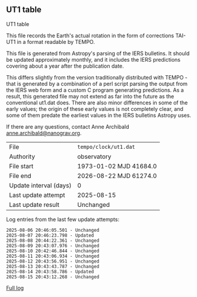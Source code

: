 
## UT1 table

UT1 table

This file records the Earth's actual rotation in the form of
corrections TAI-UT1 in a format readable by TEMPO.

This file is generated from Astropy's parsing of the IERS
bulletins. It should be updated approximately monthly, and it
includes the IERS predictions covering about a year after the
publication date.

This differs slightly from the version traditionally distributed
with TEMPO - that is generated by a combination of a perl script
parsing the output from the IERS web form and a custom C program
generating predictions. As a result, this generated file may not
extend as far into the future as the conventional ut1.dat does.
There are also minor differences in some of the early values; the
origin of these early values is not completely clear, and some of
them predate the earliest values in the IERS bulletins Astropy uses.

If there are any questions, contact Anne Archibald
<anne.archibald@nanograv.org>.

|     |     |
|:--- |:--- |
| File | `tempo/clock/ut1.dat` |
| Authority | observatory |
| File start | 1973-01-02 MJD 41684.0 |
| File end | 2026-08-22 MJD 61274.0 |
| Update interval (days) | 0 |
| Last update attempt | 2025-08-15 |
| Last update result | Unchanged |

Log entries from the last few update attempts:
```
2025-08-06 20:46:05.501 - Unchanged
2025-08-07 20:46:23.798 - Updated
2025-08-08 20:44:22.361 - Unchanged
2025-08-09 20:43:07.976 - Unchanged
2025-08-10 20:42:46.844 - Unchanged
2025-08-11 20:43:06.934 - Unchanged
2025-08-12 20:43:56.951 - Unchanged
2025-08-13 20:43:43.787 - Unchanged
2025-08-14 20:43:58.786 - Updated
2025-08-15 20:43:12.268 - Unchanged
```
[Full log](https://raw.githubusercontent.com/ipta/pulsar-clock-corrections/main/log/tempo/clock/ut1.dat.log)
